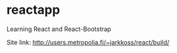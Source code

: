 # reactapp

Learning React and React-Bootstrap

Site link: <http://users.metropolia.fi/~jarkkoss/react/build/>
